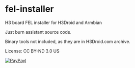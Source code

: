 # fel-installer
H3 board FEL installer for H3Droid and Armbian

Just burn assistant source code.

Binary tools not included, as they are in H3Droid.com archive.


License:
  CC BY-ND 3.0 US



[![PayPayl](https://img.shields.io/badge/Paypal-Me-yellow.svg)](http://paypal.me/pmpp)
